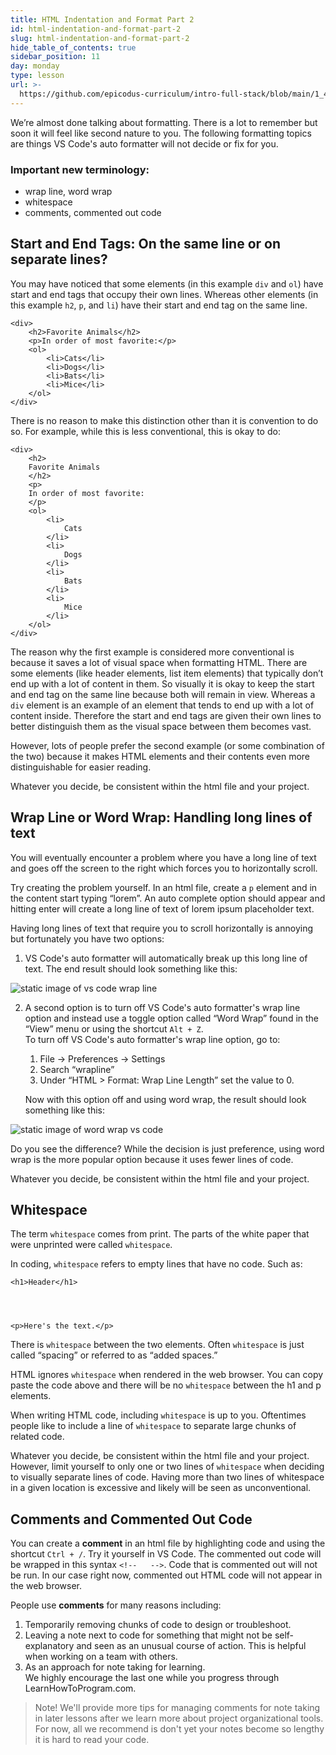 ```yaml
---
title: HTML Indentation and Format Part 2
id: html-indentation-and-format-part-2
slug: html-indentation-and-format-part-2
hide_table_of_contents: true
sidebar_position: 11
day: monday
type: lesson
url: >-
  https://github.com/epicodus-curriculum/intro-full-stack/blob/main/1_4_html_indentation_and_format_part_two.md
---
```


We’re almost done talking about formatting. There is a lot to remember but soon it will feel like second nature to you. The following formatting topics are things VS Code's auto formatter will not decide or fix for you. 


### Important new terminology:
* wrap line, word wrap
* whitespace
* comments, commented out code


## Start and End Tags: On the same line or on separate lines?

You may have noticed that some elements (in this example `div` and `ol`) have start and end tags that occupy their own lines. Whereas other elements (in this example `h2`, `p`, and `li`) have their start and end tag on the same line.

```
<div>
    <h2>Favorite Animals</h2>
    <p>In order of most favorite:</p>
    <ol>
        <li>Cats</li>
        <li>Dogs</li>
        <li>Bats</li>
        <li>Mice</li>
    </ol>
</div>
```
There is no reason to make this distinction other than it is convention to do so. For example, while this is less conventional, this is okay to do:

```
<div>
    <h2>
    Favorite Animals
    </h2>
    <p>
    In order of most favorite:
    </p>
    <ol>
        <li>
            Cats
        </li>
        <li>
            Dogs
        </li>
        <li>
            Bats
        </li>
        <li>
            Mice
        </li>
    </ol>
</div>
```

The reason why the first example is considered more conventional is because it saves a lot of visual space when formatting HTML. There are some elements (like header elements, list item elements) that typically don’t end up with a lot of content in them. So visually it is okay to keep the start and end tag on the same line because both will remain in view. Whereas a `div` element is an example of an element that tends to end up with a lot of content inside. Therefore the start and end tags are given their own lines to better distinguish them as the visual space between them becomes vast.

However, lots of people prefer the second example (or some combination of the two) because it makes HTML elements and their contents even more distinguishable for easier reading.

Whatever you decide, be consistent within the html file and your project.


## Wrap Line or Word Wrap: Handling long lines of text

You will eventually encounter a problem where you have a long line of text and goes off the screen to the right which forces you to horizontally scroll. 


Try creating the problem yourself. In an html file, create a `p` element and in the content start typing “lorem”. An auto complete option should appear and hitting enter will create a long line of text of lorem ipsum placeholder text.

Having long lines of text that require you to scroll horizontally is annoying but fortunately you have two options:

1. VS Code's auto formatter will automatically break up this long line of text. The end result should look something like this:

![static image of vs code wrap line](https://learnhowtoprogram.s3.us-west-2.amazonaws.com/misc/html-indentation-part2-image-1.png)


2. A second option is to turn off VS Code's auto formatter's wrap line option and instead use a toggle option called “Word Wrap” found in the “View” menu or using the shortcut `Alt + Z`.  
To turn off VS Code's auto formatter's wrap line option, go to:  
    
    1. File → Preferences → Settings
    2. Search “wrapline”
    3. Under “HTML > Format: Wrap Line Length” set the value to 0.

    Now with this option off and using word wrap, the result should look something like this:

![static image of word wrap vs code](https://learnhowtoprogram.s3.us-west-2.amazonaws.com/misc/html-indentation-part2-image-2.png)

Do you see the difference? While the decision is just preference, using word wrap is the more popular option because it uses fewer lines of code.

Whatever you decide, be consistent within the html file and your project.	


## Whitespace

The term `whitespace` comes from print. The parts of the white paper that were unprinted were called `whitespace`.

In coding, `whitespace` refers to empty lines that have no code. Such as:

```
<h1>Header</h1> 




<p>Here's the text.</p>
```

There is `whitespace` between the two elements. Often `whitespace` is just called “spacing” or referred to as “added spaces.”


HTML ignores `whitespace` when rendered in the web browser. You can copy paste the code above and there will be no `whitespace` between the h1 and p elements.


When writing HTML code, including `whitespace` is up to you. Oftentimes people like to include a line of `whitespace` to separate large chunks of related code. 


Whatever you decide, be consistent within the html file and your project. However, limit yourself to only one or two lines of `whitespace` when deciding to visually separate lines of code. Having more than two lines of whitespace in a given location is excessive and likely will be seen as unconventional.


## Comments and Commented Out Code

You can create a **comment** in an html file by highlighting code and using the shortcut `Ctrl + /`.  Try it yourself in VS Code. The commented out code will be wrapped in this syntax `<!--   -->`. Code that is commented out will not be run. In our case right now, commented out HTML code will not appear in the web browser.

People use **comments** for many reasons including:

1. Temporarily removing chunks of code to design or troubleshoot.
2. Leaving a note next to code for something that might not be self-explanatory and seen as an unusual course of action. This is helpful when working on a team with others.
3. As an approach for note taking for learning.  
We highly encourage the last one while you progress through LearnHowToProgram.com. 

>Note!
>We'll provide more tips for managing comments for note taking in later lessons after we learn more about project organizational tools. For now, all we recommend is don't yet your notes become so lengthy it is hard to read your code.
